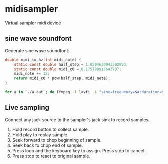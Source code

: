 # midisampler

Virtual sampler midi device

## sine wave soundfont

Generate sine wave soundfont:
```c
double midi_to_hz(int midi_note) {
    static const double half_step = 1.0594630943592953;  
    static const double midi_c0 = 8.175798915643707;
    midi_note += 12;
    return midi_c0 * pow(half_step, midi_note);
}
```

```sh
for a in `./a.out`; do ffmpeg -f lavfi -i "sine=frequency=$a:duration=5" `printf "%04d" $a`.wav; done
```

## Live sampling

Connect any jack source to the sampler's jack sink to record samples.

1. Hold record button to collect sample.
2. Hold play to replay sample.
3. Seek forward to chop beginning of sample.
4. Seek back to chop end of sample.
5. Press loop and the keyboard key to assign. Press stop to cancel.
6. Press stop to reset to original sample.
